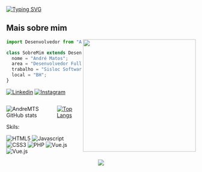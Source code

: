 [![Typing SVG](https://readme-typing-svg.demolab.com/?color=F3F700&lines=Olá!+eu+sou+o+André+Matos+😀)](https://git.io/typing-svg)

## Mais sobre mim

<img align="right" width="300" src="https://i2.wp.com/allhtaccess.info/wp-content/uploads/2018/03/programming.gif?fit=1281%2C716&ssl=1" />

```js
import Desenvolvedor from "AndreMTS";

class SobreMim extends Desenvolvedor {
  nome = "André Matos";
  area = "Desenvolvedor Full-stack";
  trabalho = "Sisloc Software";
  local = "BH";
}
```


[![Linkedin](	https://img.shields.io/badge/LinkedIn-0077B5?style=for-the-badge&logo=linkedin&logoColor=white)](https://www.linkedin.com/in/andremts/)
[![Instagram](	https://img.shields.io/badge/Instagram-E4405F?style=for-the-badge&logo=instagram&logoColor=white)](https://www.instagram.com/andremts_/)

<span style="display: flex;">
  
![AndreMTS GitHub stats](https://github-readme-stats.vercel.app/api?username=andremts&show_icons=true&theme=gruvbox)

[![Top Langs](https://github-readme-stats.vercel.app/api/top-langs/?username=andremts&layout=compact)](https://github.com/andremts)

</span>
Skils:

![HTML5](	https://img.shields.io/badge/HTML5-E34F26?style=for-the-badge&logo=html5&logoColor=white) ![Javascript](	https://img.shields.io/badge/JavaScript-F7DF1E?style=for-the-badge&logo=javascript&logoColor=black)  ![CSS3](	https://img.shields.io/badge/CSS3-1572B6?style=for-the-badge&logo=css3&logoColor=white) ![PHP](	https://img.shields.io/badge/PHP-777BB4?style=for-the-badge&logo=php&logoColor=white) ![Vue.js](	https://img.shields.io/badge/Vue.js-35495E?style=for-the-badge&logo=vue.js&logoColor=4FC08D) ![Vue.js](	https://img.shields.io/badge/Bootstrap-563D7C?style=for-the-badge&logo=bootstrap&logoColor=white)
<p align="center">
  <a href="https://github.com/andremts">
    <img src="https://komarev.com/ghpvc/?username=andremts&color=blue&style=flat)" />
  </a>
</p>

